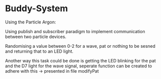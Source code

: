 # Buddy-System

Using the Particle Argon:

Using publish and subscriber paradigm to implement communication between two particle devices. 

Randomising a value between 0-2 for a wave, pat or nothing to be sesned and returning that to an LED light.

Another way this task could be done is getting the LED blinking for the pat and the D7 light for the wave signal, seperate function can be created to adhere with this -> presented in file modifyPat
